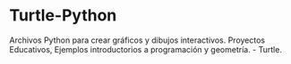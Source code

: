 # Turtle-Python
Archivos Python para crear gráficos y dibujos interactivos. Proyectos Educativos, Ejemplos introductorios a programación y geometría. - Turtle.
